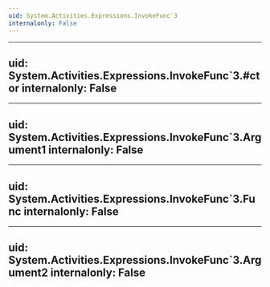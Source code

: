 ```yaml
---
uid: System.Activities.Expressions.InvokeFunc`3
internalonly: False
---
```


---
uid: System.Activities.Expressions.InvokeFunc`3.#ctor
internalonly: False
---

---
uid: System.Activities.Expressions.InvokeFunc`3.Argument1
internalonly: False
---

---
uid: System.Activities.Expressions.InvokeFunc`3.Func
internalonly: False
---

---
uid: System.Activities.Expressions.InvokeFunc`3.Argument2
internalonly: False
---
